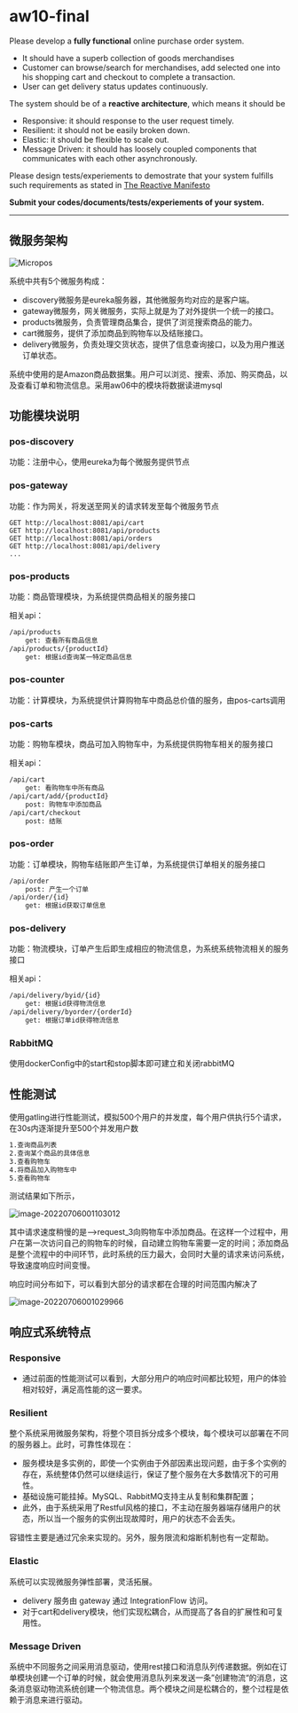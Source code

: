 # aw10-final


Please develop a **fully functional** online purchase order system.

- It should have a superb collection of goods merchandises
- Customer can browse/search for merchandises, add selected one into his shopping cart and checkout to complete a transaction.
- User can get delivery status updates continuously.

The system should be of a **reactive architecture**, which means it should be 

-  Responsive: it should response to the user request timely.
-  Resilient: it should not be easily broken down.
-  Elastic: it should be flexible to scale out.
-  Message Driven: it should has loosely coupled components that communicates with each other asynchronously.


Please design tests/experiements to demostrate that your system fulfills such requirements as stated in [The Reactive Manifesto](https://www.reactivemanifesto.org)

**Submit your codes/documents/tests/experiements of your system.**



------

## 微服务架构

![Micropos](README.assets/Micropos.svg)

系统中共有5个微服务构成：

- discovery微服务是eureka服务器，其他微服务均对应的是客户端。
- gateway微服务，网关微服务，实际上就是为了对外提供一个统一的接口。
- products微服务，负责管理商品集合，提供了浏览搜索商品的能力。
- cart微服务，提供了添加商品到购物车以及结账接口。
- delivery微服务，负责处理交货状态，提供了信息查询接口，以及为用户推送订单状态。

系统中使用的是Amazon商品数据集。用户可以浏览、搜索、添加、购买商品，以及查看订单和物流信息。采用aw06中的模块将数据读进mysql



## 功能模块说明

### pos-discovery

功能：注册中心，使用eureka为每个微服务提供节点

### pos-gateway

功能：作为网关，将发送至网关的请求转发至每个微服务节点

```
GET http://localhost:8081/api/cart
GET http://localhost:8081/api/products
GET http://localhost:8081/api/orders
GET http://localhost:8081/api/delivery
...
```

### pos-products

功能：商品管理模块，为系统提供商品相关的服务接口

相关api：

```markdown
/api/products
	get: 查看所有商品信息
/api/products/{productId}
	get: 根据id查询某一特定商品信息	
```

### pos-counter

功能：计算模块，为系统提供计算购物车中商品总价值的服务，由pos-carts调用

### pos-carts

功能：购物车模块，商品可加入购物车中，为系统提供购物车相关的服务接口

相关api：

```markdown
/api/cart
	get: 看购物车中所有商品		
/api/cart/add/{productId}
	post: 购物车中添加商品
/api/cart/checkout
	post: 结账
```

### pos-order

功能：订单模块，购物车结账即产生订单，为系统提供订单相关的服务接口

```markdown
/api/order
    post: 产生一个订单
/api/order/{id}
    get: 根据id获取订单信息
```

### pos-delivery

功能：物流模块，订单产生后即生成相应的物流信息，为系统系统物流相关的服务接口

相关api：

```markdown
/api/delivery/byid/{id}
    get: 根据id获得物流信息
/api/delivery/byorder/{orderId}
    get: 根据订单id获得物流信息
```

### RabbitMQ

使用dockerConfig中的start和stop脚本即可建立和关闭rabbitMQ

## 性能测试

使用gatling进行性能测试，模拟500个用户的并发度，每个用户供执行5个请求，在30s内逐渐提升至500个并发用户数 

```markdown
1.查询商品列表
2.查询某个商品的具体信息
3.查看购物车
4.将商品加入购物车中
5.查看购物车
```

测试结果如下所示，

![image-20220706001103012](README.assets/image-20220706001103012.png)

其中请求速度稍慢的是-->request_3向购物车中添加商品。在这样一个过程中，用户在第一次访问自己的购物车的时候，自动建立购物车需要一定的时间；添加商品是整个流程中的中间环节，此时系统的压力最大，会同时大量的请求来访问系统，导致速度响应时间变慢。



响应时间分布如下，可以看到大部分的请求都在合理的时间范围内解决了

![image-20220706001029966](README.assets/image-20220706001029966.png)



## 响应式系统特点

### Responsive

- 通过前面的性能测试可以看到，大部分用户的响应时间都比较短，用户的体验相对较好，满足高性能的这一要求。

### Resilient

整个系统采用微服务架构，将整个项目拆分成多个模块，每个模块可以部署在不同的服务器上。此时，可靠性体现在：

- 服务模块是多实例的，即使一个实例由于外部因素出现问题，由于多个实例的存在，系统整体仍然可以继续运行，保证了整个服务在大多数情况下的可用性。
- 基础设施可能挂掉。MySQL、RabbitMQ支持主从复制和集群配置；
- 此外，由于系统采用了Restful风格的接口，不主动在服务器端存储用户的状态，所以当一个服务的实例出现故障时，用户的状态不会丢失。

容错性主要是通过冗余来实现的。另外，服务限流和熔断机制也有一定帮助。

### Elastic

系统可以实现微服务弹性部署，灵活拓展。

- delivery 服务由 gateway 通过 IntegrationFlow 访问。
- 对于cart和delivery模块，他们实现松耦合，从而提高了各自的扩展性和可复用性。

### Message Driven

系统中不同服务之间采用消息驱动，使用rest接口和消息队列传递数据。例如在订单模块创建一个订单的时候，就会使用消息队列来发送一条”创建物流“的消息，这条消息驱动物流系统创建一个物流信息。两个模块之间是松耦合的，整个过程是依赖于消息来进行驱动。